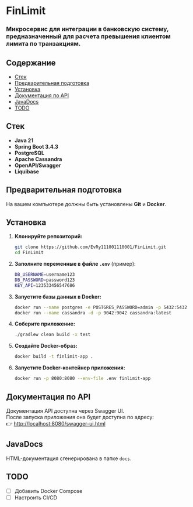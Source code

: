 # FinLimit
### Микросервис для интеграции в банковскую систему, предназначенный для расчета превышения клиентом лимита по транзакциям.

## Содержание

- [Стек](#стек)
- [Предварительная подготовка](#предварительная-подготовка)
- [Установка](#установка)
- [Документация по API](#документация-по-api)
- [JavaDocs](#javadocs)
- [TODO](#todo)

## Стек
- **Java 21**
- **Spring Boot 3.4.3**
- **PostgreSQL**
- **Apache Cassandra**
- **OpenAPI/Swagger**
- **Liquibase**

## Предварительная подготовка
На вашем компьютере должны быть установлены **Git** и **Docker**.

## Установка

1. **Клонируйте репозиторий:**
    ```sh
    git clone https://github.com/EvRy111001110001/FinLimit.git
    cd FinLimit
    ```

2. **Заполните переменные в файле `.env`** (пример):
    ```sh
    DB_USERNAME=username123
    DB_PASSWORD=password123
    KEY_API=123533456547686
    ```

3. **Запустите базы данных в Docker:**
    ```sh
    docker run --name postgres -e POSTGRES_PASSWORD=admin -p 5432:5432 -d postgres
    docker run --name cassandra -d -p 9042:9042 cassandra:latest
    ```

4. **Соберите приложение:**
    ```sh
    ./gradlew clean build -x test
    ```

5. **Создайте Docker-образ:**
    ```sh
    docker build -t finlimit-app .
    ```

6. **Запустите Docker-контейнер приложения:**
    ```sh
    docker run -p 8080:8080 --env-file .env finlimit-app
    ```

## Документация по API
Документация API доступна через Swagger UI.  
После запуска приложения она будет доступна по адресу:  
👉 [http://localhost:8080/swagger-ui.html](http://localhost:8080/swagger-ui.html)

## JavaDocs
HTML-документация сгенерирована в папке `docs`.

## TODO
- [ ] Добавить Docker Compose
- [ ] Настроить CI/CD